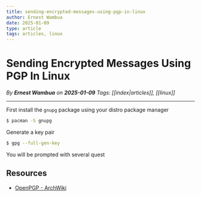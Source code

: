 ```yaml
---
title: sending-encrypted-messages-using-pgp-in-linux
author: Ernest Wambua
date: 2025-01-09
type: article
tags: articles, linux
---
```


# Sending Encrypted Messages Using PGP In Linux
_By **Ernest Wambua** on **2025-01-09**_
_Tags: [[index|articles]], [[linux]]_
___
First install the `gnupg` package using your distro package manager

```bash
$ pacman -S gnupg
```

Generate a key pair

```bash
$ gpg --full-gen-key
```

You will be prompted with several quest

## Resources
- [OpenPGP - ArchWiki](https://wiki.archlinux.org/title/OpenPGP)